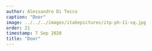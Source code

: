 ```yaml
---
author: Alessandro Di Tecco
caption: "Door"
image: ../../../images/itakepictures/itp-ph-11-sq.jpg
order: 21
timestamp: 7 Sep 2020
title: "Door"
---
```

